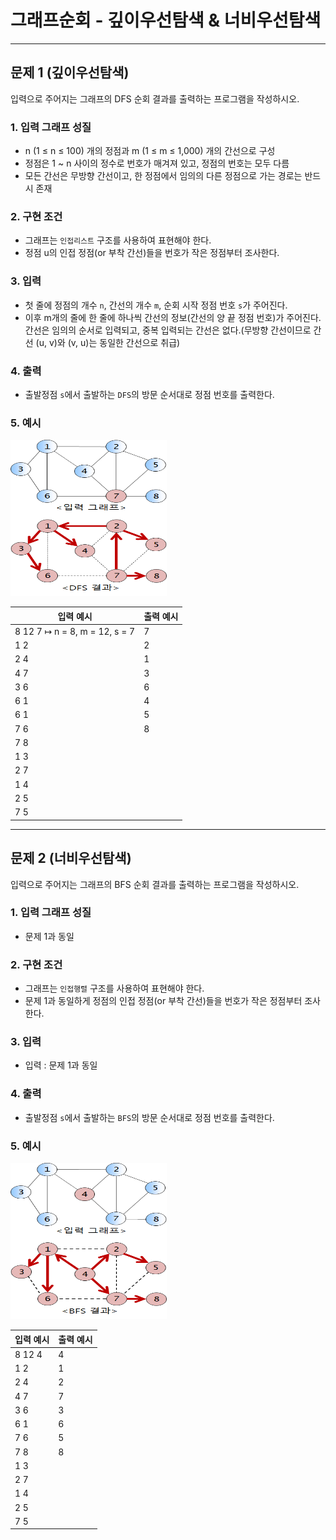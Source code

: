 <h1><strong >그래프순회 - 깊이우선탐색 & 너비우선탐색 </strong></h1>

<hr>

## 문제 1 (깊이우선탐색)
입력으로 주어지는 그래프의 DFS 순회 결과를 출력하는 프로그램을 작성하시오.

### 1. 입력 그래프 성질
- n (1 ≤ n ≤ 100) 개의 정점과 m (1 ≤ m ≤ 1,000) 개의 간선으로 구성
- 정점은 1 ~ n 사이의 정수로 번호가 매겨져 있고, 정점의 번호는 모두 다름
- 모든 간선은 무방향 간선이고, 한 정점에서 임의의 다른 정점으로 가는 경로는 반드시 존재

### 2. 구현 조건
- 그래프는 `인접리스트` 구조를 사용하여 표현해야 한다.
- 정점 u의 인접 정점(or 부착 간선)들을 번호가 작은 정점부터 조사한다.

### 3. 입력
- 첫 줄에 정점의 개수 `n`, 간선의 개수 `m`, 순회 시작 정점 번호 `s`가 주어진다.
- 이후 m개의 줄에 한 줄에 하나씩 간선의 정보(간선의 양 끝 정점 번호)가 주어진다.간선은 임의의 순서로 입력되고, 중복 입력되는 간선은 없다.(무방향 간선이므로 간선 (u, v)와 (v, u)는 동일한 간선으로 취급)

### 4. 출력
- 출발정점 `s`에서 출발하는 `DFS`의 방문 순서대로 정점 번호를 출력한다.

### 5. 예시

<img src="../Reference_img/11-1.bmp" width='250' height='250'>

|입력 예시| 출력 예시|
|---|---|
|8 12 7 ↦ n = 8, m = 12, s = 7 | 7|
|1 2| 2|
|2 4| 1|
|4 7| 3|
|3 6 | 6|
|6 1 | 4|
|6 1 | 5|
|7 6 | 8|
|7 8 | |
|1 3 | |
|2 7 | |
|1 4 | |
|2 5 | |
|7 5 | |

---

## 문제 2 (너비우선탐색)
입력으로 주어지는 그래프의 BFS 순회 결과를 출력하는 프로그램을 작성하시오.

### 1. 입력 그래프 성질
- 문제 1과 동일

### 2. 구현 조건
- 그래프는 `인접행렬` 구조를 사용하여 표현해야 한다.
- 문제 1과 동일하게 정점의 인접 정점(or 부착 간선)들을 번호가 작은 정점부터 조사한다.

### 3. 입력
- 입력 : 문제 1과 동일

### 4. 출력
- 출발정점 `s`에서 출발하는 `BFS`의 방문 순서대로 정점 번호를 출력한다.

### 5. 예시

<img src="../Reference_img/11-2.bmp" width='250' height='250'>

|입력 예시| 출력 예시|
|---|---|
|8 12 4|4
|1 2|1|
|2 4|2|
|4 7|7|
|3 6|3|
|6 1|6|
|7 6|5|
|7 8|8|
|1 3||
|2 7||
|1 4||
|2 5||
|7 5||
